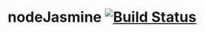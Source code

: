 # nodeJasmine [![Build Status](https://travis-ci.org/luizvisuart/nodeJasmine.svg?branch=master)](https://travis-ci.org/luizvisuart/nodeJasmine)
